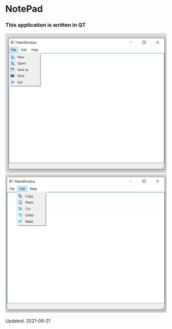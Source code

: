 # NotePad

### This application is written in QT
![Image of NotePad1](https://github.com/alimoghanni/NotePad/blob/master/01.jpg)
![Image of NotePad2](https://github.com/alimoghanni/NotePad/blob/master/02.jpg)

Updated: 2021-06-21

